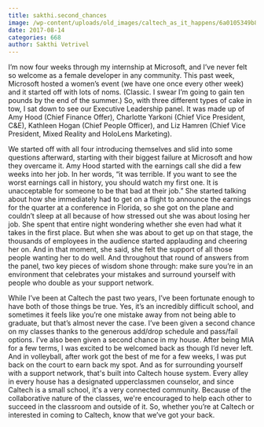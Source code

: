 ```yaml
---
title: sakthi.second_chances
image: /wp-content/uploads/old_images/caltech_as_it_happens/6a0105349b8251970b01bb09b18b12970d.jpg
date: 2017-08-14
categories: 668
author: Sakthi Vetrivel
---
```



I’m now four weeks through my internship at Microsoft, and I’ve never felt so welcome as a female developer in any community. This past week, Microsoft hosted a women’s event (we have one once every other week) and it started off with lots of noms. (Classic. I swear I’m going to gain ten pounds by the end of the summer.) So, with three different types of cake in tow, I sat down to see our Executive Leadership panel. It was made up of Amy Hood (Chief Finance Offer), Charlotte Yarkoni (Chief Vice President, C&amp;E), Kathleen Hogan (Chief People Officer), and Liz Hamren (Chief Vice President, Mixed Reality and HoloLens Marketing).

We started off with all four introducing themselves and slid into some questions afterward, starting with their biggest failure at Microsoft and how they overcame it. Amy Hood started with the earnings call she did a few weeks into her job. In her words, “it was terrible. If you want to see the worst earnings call in history, you should watch my first one. It is unacceptable for someone to be that bad at their job.” She started talking about how she immediately had to get on a flight to announce the earnings for the quarter at a conference in Florida, so she got on the plane and couldn’t sleep at all because of how stressed out she was about losing her job. She spent that entire night wondering whether she even had what it takes in the first place. But when she was about to get up on that stage, the thousands of employees in the audience started applauding and cheering her on. And in that moment, she said, she felt the support of all those people wanting her to do well. And throughout that round of answers from the panel, two key pieces of wisdom shone through: make sure you’re in an environment that celebrates your mistakes and surround yourself with people who double as your support network.

While I’ve been at Caltech the past two years, I’ve been fortunate enough to have both of those things be true. Yes, it’s an incredibly difficult school, and sometimes it feels like you’re one mistake away from not being able to graduate, but that’s almost never the case. I’ve been given a second chance on my classes thanks to the generous add/drop schedule and pass/fail options. I’ve also been given a second chance in my house. After being MIA for a few terms, I was excited to be welcomed back as though I’d never left. And in volleyball, after work got the best of me for a few weeks, I was put back on the court to earn back my spot. And as for surrounding yourself with a support network, that's built into Caltech house system. Every alley in every house has a designated upperclassmen counselor, and since Caltech is a small school, it's a very connected community. Because of the collaborative nature of the classes, we're encouraged to help each other to succeed in the classroom and outside of it. So, whether you’re at Caltech or interested in coming to Caltech, know that we’ve got your back.

